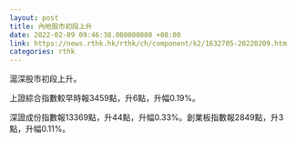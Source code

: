 ```yaml
---
layout: post
title: 內地股市初段上升
date: 2022-02-09 09:46:38.000000000 +08:00
link: https://news.rthk.hk/rthk/ch/component/k2/1632705-20220209.htm
categories: rthk
---
```


滬深股市初段上升。

上證綜合指數較早時報3459點，升6點，升幅0.19%。

深證成份指數報13369點，升44點，升幅0.33%。創業板指數報2849點，升3點，升幅0.11%。
